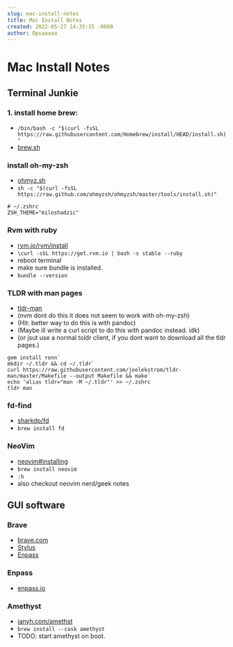 ```yaml
---
slug: mac-install-notes
title: Mac Install Notes
created: 2022-05-27 14:35:35 -0600
author: Opsaaaaa
---
```



# Mac Install Notes

## Terminal Junkie

### 1. install home brew:
- `/bin/bash -c "$(curl -fsSL https://raw.githubusercontent.com/Homebrew/install/HEAD/install.sh)"`
- [brew.sh](https://brew.sh)


### install oh-my-zsh
- [ohmyz.sh](https://ohmyz.sh/#install)
- `sh -c "$(curl -fsSL https://raw.github.com/ohmyzsh/ohmyzsh/master/tools/install.sh)"`

```vim
# ~/.zshrc
ZSH_THEME="miloshadzic"
```

### Rvm with ruby
- [rvm.io/rvm/install](https://rvm.io/rvm/install)
- `\curl -sSL https://get.rvm.io | bash -s stable --ruby`
- reboot terminal
- make sure bundle is installed.
- `bundle --version`


### TLDR with man pages 
- [tldr-man](https://github.com/joelekstrom/tldr-man)
- (nvm dont do this it does not seem to work with oh-my-zsh)
- (Hit: better way to do this is with pandoc)
- (Maybe ill write a curl script to do this with pandoc instead. idk)
- (or jsut use a normal toldr client, if you dont want to download all the tldr pages.)

```
gem install ronn`
mkdir ~/.tldr && cd ~/.tldr`
curl https://raw.githubusercontent.com/joelekstrom/tldr-man/master/Makefile --output Makefile && make`
echo 'alias tldr="man -M ~/.tldr"' >> ~/.zshrc
tldr man
```

### fd-find
- [sharkdp/fd](https://github.com/sharkdp/fd#installation)
- `brew install fd`


### NeoVim

- [neovim#installing](https://github.com/neovim/neovim/wiki/Installing-Neovim)
- `brew install neovim`
- `:h`
- also checkout neovim nerd/geek notes


## GUI software

### Brave
- [brave.com](https://brave.com/)
- [Stylus](https://chrome.google.com/webstore/detail/stylus/clngdbkpkpeebahjckkjfobafhncgmne)
- [Enpass](https://chrome.google.com/webstore/detail/enpass-password-manager/kmcfomidfpdkfieipokbalgegidffkal)


### Enpass
- [enpass.io](https://www.enpass.io/)


### Amethyst
- [ianyh.com/amethst](https://ianyh.com/amethyst/)
- `brew install --cask amethyst`
- TODO: start amethyst on boot.






